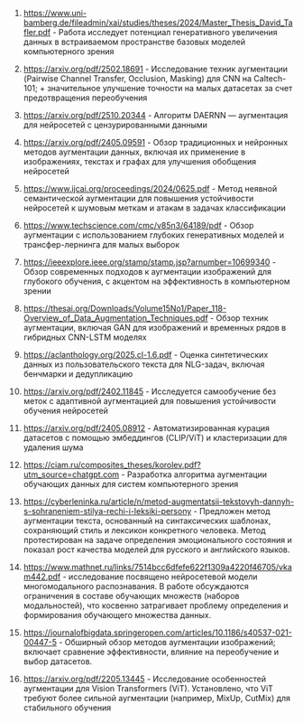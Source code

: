1. https://www.uni-bamberg.de/fileadmin/xai/studies/theses/2024/Master_Thesis_David_Tafler.pdf - Работа исследует потенциал генеративного увеличения данных в встраиваемом пространстве базовых моделей компьютерного зрения

2. https://arxiv.org/pdf/2502.18691 - Исследование техник аугментации (Pairwise Channel Transfer, Occlusion, Masking) для CNN на Caltech-101; + значительное улучшение точности на малых датасетах за счет предотвращения переобучения

3. https://arxiv.org/pdf/2510.20344 - Алгоритм DAERNN — аугментация для нейросетей с цензурированными данными

4. https://arxiv.org/pdf/2405.09591 - Обзор традиционных и нейронных методов аугментации данных, включая их применение в изображениях, текстах и графах для улучшения обобщения нейросетей

5. https://www.ijcai.org/proceedings/2024/0625.pdf - Метод неявной семантической аугментации для повышения устойчивости нейросетей к шумовым меткам и атакам в задачах классификации

6. https://www.techscience.com/cmc/v85n3/64189/pdf - Обзор аугментации с использованием глубоких генеративных моделей и трансфер-лернинга для малых выборок

7. https://ieeexplore.ieee.org/stamp/stamp.jsp?arnumber=10699340 - Обзор современных подходов к аугментации изображений для глубокого обучения, с акцентом на эффективность в компьютерном зрении

8. https://thesai.org/Downloads/Volume15No1/Paper_118-Overview_of_Data_Augmentation_Techniques.pdf - Обзор техник аугментации, включая GAN для изображений и временных рядов в гибридных CNN-LSTM моделях

9. https://aclanthology.org/2025.cl-1.6.pdf - Оценка синтетических данных из пользовательского текста для NLG-задач, включая бенчмарки и дедупликацию

10. https://arxiv.org/pdf/2402.11845 - Исследуется самообучение без меток с адаптивной аугментацией для повышения устойчивости обучения нейросетей

11. https://arxiv.org/pdf/2405.08912 - Автоматизированная курация датасетов с помощью эмбеддингов (CLIP/ViT) и кластеризации для удаления шума

12. https://ciam.ru/composites_theses/korolev.pdf?utm_source=chatgpt.com - Разработка алгоритма аугментации обучающих данных для систем компьютерного зрения


13. https://cyberleninka.ru/article/n/metod-augmentatsii-tekstovyh-dannyh-s-sohraneniem-stilya-rechi-i-leksiki-persony - Предложен метод аугментации текста, основанный на синтаксических шаблонах, сохраняющий стиль и лексикон конкретного человека. Метод протестирован на задаче определения эмоционального состояния и показал рост качества моделей для русского и английского языков.

14. https://www.mathnet.ru/links/7514bcc6dfefe622f1309a4220f46705/vkam442.pdf - исследование посвящено нейросетевой модели многомодального распознавания. В работе обсуждаются ограничения в составе обучающих множеств (наборов модальностей), что косвенно затрагивает проблему определения и формирования обучающего множества данных.

15. https://journalofbigdata.springeropen.com/articles/10.1186/s40537-021-00447-5 - Обширный обзор методов аугментации изображений; включает сравнение эффективности, влияние на переобучение и выбор датасетов.

16. https://arxiv.org/pdf/2205.13445 - Исследование особенностей аугментации для Vision Transformers (ViT). Установлено, что ViT требуют более сильной аугментации (например, MixUp, CutMix) для стабильного обучения
